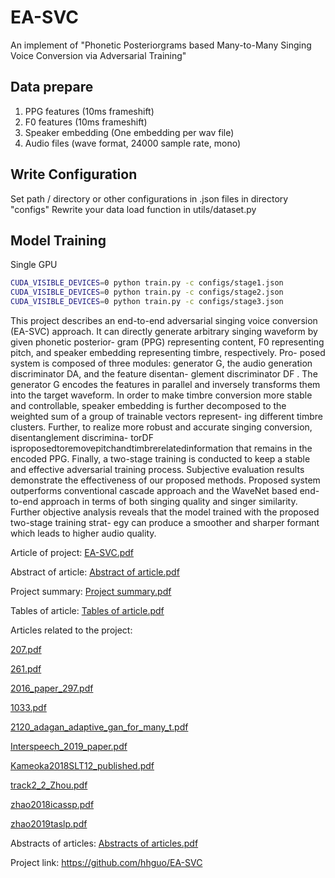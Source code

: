 # EA-SVC
An implement of "Phonetic Posteriorgrams based Many-to-Many Singing Voice Conversion via Adversarial Training"

## Data prepare
1. PPG features (10ms frameshift)
2. F0 features (10ms frameshift)
3. Speaker embedding (One embedding per wav file)
4. Audio files (wave format, 24000 sample rate, mono)

## Write Configuration
Set path / directory or other configurations in .json files in directory "configs"
Rewrite your data load function in utils/dataset.py

## Model Training

Single GPU
```bash
CUDA_VISIBLE_DEVICES=0 python train.py -c configs/stage1.json
CUDA_VISIBLE_DEVICES=0 python train.py -c configs/stage2.json
CUDA_VISIBLE_DEVICES=0 python train.py -c configs/stage3.json
```
This project describes an end-to-end adversarial singing voice conversion (EA-SVC) approach. It can directly generate
arbitrary singing waveform by given phonetic posterior- gram (PPG) representing content, F0 representing pitch, and
speaker embedding representing timbre, respectively. Pro- posed system is composed of three modules: generator G, the
audio generation discriminator DA, and the feature disentan- glement discriminator DF . The generator G encodes the features in parallel and inversely transforms them into the target waveform. In order to make timbre conversion more stable
and controllable, speaker embedding is further decomposed to the weighted sum of a group of trainable vectors
represent- ing different timbre clusters. Further, to realize more robust and accurate singing conversion, disentanglement
discrimina- torDF isproposedtoremovepitchandtimbrerelatedinformation that remains in the encoded PPG. Finally, a two-stage training is conducted to keep a stable and effective adversarial training process. Subjective evaluation results demonstrate the effectiveness of our proposed methods. Proposed
system outperforms conventional cascade approach and the WaveNet based end-to-end approach in terms of both singing
quality and singer similarity. Further objective analysis reveals that the model trained with the proposed two-stage
training strat- egy can produce a smoother and sharper formant which leads to higher audio quality.

Article of project:
[EA-SVC.pdf](https://github.com/yasihsni/EA-SVC/files/10368994/EA-SVC.pdf)

Abstract of article:
[Abstract of article.pdf](https://github.com/yasihsni/EA-SVC/files/10368996/Abstract.of.article.pdf)

Project summary:
[Project summary.pdf](https://github.com/yasihsni/EA-SVC/files/10369000/Project.summary.pdf)

Tables of article:
[Tables of article.pdf](https://github.com/yasihsni/EA-SVC/files/10369011/Tables.of.article.pdf)

Articles related to the project:

[207.pdf](https://github.com/yasihsni/EA-SVC/files/10369023/207.pdf)

[261.pdf](https://github.com/yasihsni/EA-SVC/files/10369024/261.pdf)

[2016_paper_297.pdf](https://github.com/yasihsni/EA-SVC/files/10369026/2016_paper_297.pdf)

[1033.pdf](https://github.com/yasihsni/EA-SVC/files/10369033/1033.pdf)

[2120_adagan_adaptive_gan_for_many_t.pdf](https://github.com/yasihsni/EA-SVC/files/10369034/2120_adagan_adaptive_gan_for_many_t.pdf)

[Interspeech_2019_paper.pdf](https://github.com/yasihsni/EA-SVC/files/10369040/Interspeech_2019_paper.pdf)

[Kameoka2018SLT12_published.pdf](https://github.com/yasihsni/EA-SVC/files/10369041/Kameoka2018SLT12_published.pdf)

[track2_2_Zhou.pdf](https://github.com/yasihsni/EA-SVC/files/10369046/track2_2_Zhou.pdf)

[zhao2018icassp.pdf](https://github.com/yasihsni/EA-SVC/files/10369047/zhao2018icassp.pdf)

[zhao2019taslp.pdf](https://github.com/yasihsni/EA-SVC/files/10369048/zhao2019taslp.pdf)

Abstracts of articles:
[Abstracts of articles.pdf](https://github.com/yasihsni/EA-SVC/files/10369055/Abstracts.of.articles.pdf)

Project link:
https://github.com/hhguo/EA-SVC

